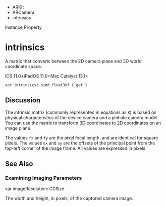 

- ARKit
- ARCamera
-  intrinsics 

Instance Property

# intrinsics

A matrix that converts between the 2D camera plane and 3D world coordinate space.

iOS 11.0+iPadOS 11.0+Mac Catalyst 13.1+

``` source
var intrinsics: simd_float3x3 { get }
```

## Discussion

The intrinsic matrix (commonly represented in equations as `K`) is based on physical characteristics of the device camera and a pinhole camera model. You can use the matrix to transform 3D coordinates to 2D coordinates on an image plane.

The values `fx` and `fy` are the pixel focal length, and are identical for square pixels. The values `ox` and `oy` are the offsets of the principal point from the top-left corner of the image frame. All values are expressed in pixels.

## See Also

### Examining Imaging Parameters

var imageResolution: CGSize

The width and height, in pixels, of the captured camera image.

